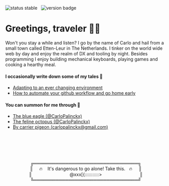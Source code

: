 ![status stable](https://img.shields.io/badge/status-stable-green) &nbsp; ![version badge](https://img.shields.io/badge/version-v27.0.0-green)

# Greetings, traveler 🧙‍♂️

Won't you stay a while and listen? I go by the name of Carlo and hail from a small town called Etten-Leur in The Netherlands. I tinker on the world wide web by day and enjoy the realm of DX and tooling by night. Besides programming I enjoy building mechanical keyboards, playing games and cooking a hearthy meal.

#### I occasionally write down some of my tales 📜

- [Adapting to an ever changing environment](https://dev.to/myonlinestore/adapting-to-an-ever-changing-environment-4493)
- [How to automate your github workflow and go home early](https://dev.to/myonlinestore/how-to-automate-your-github-workflow-and-go-home-early-19e5)

#### You can summon for me through 📯
- [The blue eagle (@CarloPalinckx)](https://twitter.com/CarloPalinckx)
- [The feline octopus (@CarloPalinckx)](https://github.com/CarloPalinckx)
- [By carrier pigeon (carlopalinckx@gmail.com)](mailto:carlopalinckx@gmail.com)
<br />
<br />
<br />
<br />

<!-- For your own sake, please look away 🙈 -->
<p align=center>
  ╔═════════════════════════════════╗<br />
  ║&nbsp;&nbsp;&nbsp;&nbsp;&nbsp;🔥&nbsp;&nbsp;&nbsp;&nbsp;It's dangerous to go alone! Take this.&nbsp;&nbsp;&nbsp;🔥&nbsp;&nbsp;&nbsp;&nbsp;&nbsp;║<br />║&nbsp;&nbsp;&nbsp;&nbsp;&nbsp;&nbsp;&nbsp;&nbsp;&nbsp;&nbsp;&nbsp;&nbsp;&nbsp;&nbsp;&nbsp;&nbsp;&nbsp;&nbsp;&nbsp;&nbsp;&nbsp;&nbsp;&nbsp;&nbsp;&nbsp;&nbsp;&nbsp;&nbsp;&nbsp;&nbsp;@xxx[{:::::::::::>&nbsp;&nbsp;&nbsp;&nbsp;&nbsp;&nbsp;&nbsp;&nbsp;&nbsp;&nbsp;&nbsp;&nbsp;&nbsp;&nbsp;&nbsp;&nbsp;&nbsp;&nbsp;&nbsp;&nbsp;&nbsp;&nbsp;&nbsp;&nbsp;&nbsp;&nbsp;&nbsp;&nbsp;&nbsp;&nbsp;║<br />
╚═════════════════════════════════╝
</p>
